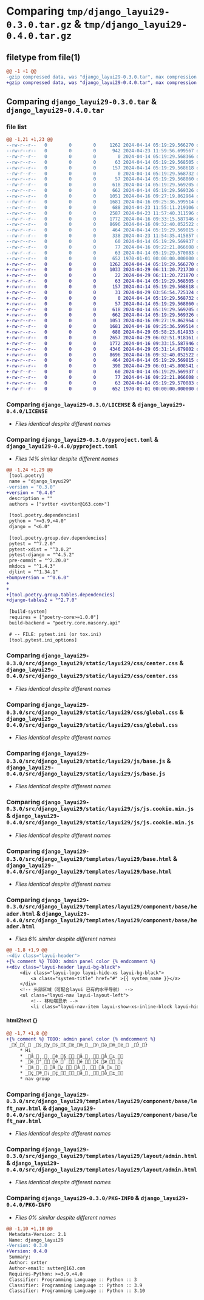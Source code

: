 # Comparing `tmp/django_layui29-0.3.0.tar.gz` & `tmp/django_layui29-0.4.0.tar.gz`

## filetype from file(1)

```diff
@@ -1 +1 @@
-gzip compressed data, was "django_layui29-0.3.0.tar", max compression
+gzip compressed data, was "django_layui29-0.4.0.tar", max compression
```

## Comparing `django_layui29-0.3.0.tar` & `django_layui29-0.4.0.tar`

### file list

```diff
@@ -1,21 +1,23 @@
--rw-r--r--   0        0        0     1262 2024-04-14 05:19:29.566270 django_layui29-0.3.0/LICENSE
--rw-r--r--   0        0        0      942 2024-04-23 11:59:56.699567 django_layui29-0.3.0/pyproject.toml
--rw-r--r--   0        0        0        0 2024-04-14 05:19:29.568366 django_layui29-0.3.0/src/django_layui29/__init__.py
--rw-r--r--   0        0        0       63 2024-04-14 05:19:29.568505 django_layui29-0.3.0/src/django_layui29/admin.py
--rw-r--r--   0        0        0      157 2024-04-14 05:19:29.568618 django_layui29-0.3.0/src/django_layui29/apps.py
--rw-r--r--   0        0        0        0 2024-04-14 05:19:29.568732 django_layui29-0.3.0/src/django_layui29/migrations/__init__.py
--rw-r--r--   0        0        0       57 2024-04-14 05:19:29.568860 django_layui29-0.3.0/src/django_layui29/models.py
--rw-r--r--   0        0        0      618 2024-04-14 05:19:29.569205 django_layui29-0.3.0/src/django_layui29/static/layui29/css/center.css
--rw-r--r--   0        0        0      662 2024-04-14 05:19:29.569326 django_layui29-0.3.0/src/django_layui29/static/layui29/css/global.css
--rw-r--r--   0        0        0     1051 2024-04-16 09:27:19.862964 django_layui29-0.3.0/src/django_layui29/static/layui29/js/base.js
--rw-r--r--   0        0        0     1681 2024-04-16 09:25:36.599514 django_layui29-0.3.0/src/django_layui29/static/layui29/js/js.cookie.min.js
--rw-r--r--   0        0        0      688 2024-04-23 11:55:11.219106 django_layui29-0.3.0/src/django_layui29/templates/layui29/base.html
--rw-r--r--   0        0        0     2587 2024-04-23 11:57:40.311596 django_layui29-0.3.0/src/django_layui29/templates/layui29/component/base/header.html
--rw-r--r--   0        0        0     1772 2024-04-16 09:33:15.587946 django_layui29-0.3.0/src/django_layui29/templates/layui29/component/base/left_nav.html
--rw-r--r--   0        0        0     8696 2024-04-16 09:32:40.052522 django_layui29-0.3.0/src/django_layui29/templates/layui29/layout/admin.html
--rw-r--r--   0        0        0      464 2024-04-14 05:19:29.569815 django_layui29-0.3.0/src/django_layui29/templates/layui29/layout/center.html
--rw-r--r--   0        0        0      338 2024-04-23 11:54:35.415857 django_layui29-0.3.0/src/django_layui29/templates/layui29/layout/normal.html
--rw-r--r--   0        0        0       60 2024-04-14 05:19:29.569937 django_layui29-0.3.0/src/django_layui29/tests.py
--rw-r--r--   0        0        0       77 2024-04-16 09:22:21.866608 django_layui29-0.3.0/src/django_layui29/utils.py
--rw-r--r--   0        0        0       63 2024-04-14 05:19:29.570083 django_layui29-0.3.0/src/django_layui29/views.py
--rw-r--r--   0        0        0      652 1970-01-01 00:00:00.000000 django_layui29-0.3.0/PKG-INFO
+-rw-r--r--   0        0        0     1262 2024-04-14 05:19:29.566270 django_layui29-0.4.0/LICENSE
+-rw-r--r--   0        0        0     1033 2024-04-29 06:11:20.721730 django_layui29-0.4.0/pyproject.toml
+-rw-r--r--   0        0        0       22 2024-04-29 06:11:20.721870 django_layui29-0.4.0/src/django_layui29/__init__.py
+-rw-r--r--   0        0        0       63 2024-04-14 05:19:29.568505 django_layui29-0.4.0/src/django_layui29/admin.py
+-rw-r--r--   0        0        0      157 2024-04-14 05:19:29.568618 django_layui29-0.4.0/src/django_layui29/apps.py
+-rw-r--r--   0        0        0       31 2024-04-29 03:56:54.725124 django_layui29-0.4.0/src/django_layui29/form.py
+-rw-r--r--   0        0        0        0 2024-04-14 05:19:29.568732 django_layui29-0.4.0/src/django_layui29/migrations/__init__.py
+-rw-r--r--   0        0        0       57 2024-04-14 05:19:29.568860 django_layui29-0.4.0/src/django_layui29/models.py
+-rw-r--r--   0        0        0      618 2024-04-14 05:19:29.569205 django_layui29-0.4.0/src/django_layui29/static/layui29/css/center.css
+-rw-r--r--   0        0        0      662 2024-04-14 05:19:29.569326 django_layui29-0.4.0/src/django_layui29/static/layui29/css/global.css
+-rw-r--r--   0        0        0     1051 2024-04-16 09:27:19.862964 django_layui29-0.4.0/src/django_layui29/static/layui29/js/base.js
+-rw-r--r--   0        0        0     1681 2024-04-16 09:25:36.599514 django_layui29-0.4.0/src/django_layui29/static/layui29/js/js.cookie.min.js
+-rw-r--r--   0        0        0      688 2024-04-29 05:58:23.614933 django_layui29-0.4.0/src/django_layui29/templates/layui29/base.html
+-rw-r--r--   0        0        0     2657 2024-04-29 06:02:51.918161 django_layui29-0.4.0/src/django_layui29/templates/layui29/component/base/header.html
+-rw-r--r--   0        0        0     1772 2024-04-16 09:33:15.587946 django_layui29-0.4.0/src/django_layui29/templates/layui29/component/base/left_nav.html
+-rw-r--r--   0        0        0     4346 2024-04-29 05:31:14.679802 django_layui29-0.4.0/src/django_layui29/templates/layui29/component/tables.html
+-rw-r--r--   0        0        0     8696 2024-04-16 09:32:40.052522 django_layui29-0.4.0/src/django_layui29/templates/layui29/layout/admin.html
+-rw-r--r--   0        0        0      464 2024-04-14 05:19:29.569815 django_layui29-0.4.0/src/django_layui29/templates/layui29/layout/center.html
+-rw-r--r--   0        0        0      398 2024-04-29 06:01:45.808541 django_layui29-0.4.0/src/django_layui29/templates/layui29/layout/normal.html
+-rw-r--r--   0        0        0       60 2024-04-14 05:19:29.569937 django_layui29-0.4.0/src/django_layui29/tests.py
+-rw-r--r--   0        0        0       77 2024-04-16 09:22:21.866608 django_layui29-0.4.0/src/django_layui29/utils.py
+-rw-r--r--   0        0        0       63 2024-04-14 05:19:29.570083 django_layui29-0.4.0/src/django_layui29/views.py
+-rw-r--r--   0        0        0      652 1970-01-01 00:00:00.000000 django_layui29-0.4.0/PKG-INFO
```

### Comparing `django_layui29-0.3.0/LICENSE` & `django_layui29-0.4.0/LICENSE`

 * *Files identical despite different names*

### Comparing `django_layui29-0.3.0/pyproject.toml` & `django_layui29-0.4.0/pyproject.toml`

 * *Files 14% similar despite different names*

```diff
@@ -1,24 +1,29 @@
 [tool.poetry]
 name = "django_layui29"
-version = "0.3.0"
+version = "0.4.0"
 description = ""
 authors = ["svtter <svtter@163.com>"]
 
 [tool.poetry.dependencies]
 python = ">=3.9,<4.0"
 django = "<6.0"
 
 [tool.poetry.group.dev.dependencies]
 pytest = "^7.2.0"
 pytest-xdist = "^3.0.2"
 pytest-django = "^4.5.2"
 pre-commit = "^2.20.0"
 mkdocs = "^1.4.3"
 djlint = "^1.34.1"
+bumpversion = "^0.6.0"
+
+
+[tool.poetry.group.tables.dependencies]
+django-tables2 = "^2.7.0"
 
 [build-system]
 requires = ["poetry-core>=1.0.0"]
 build-backend = "poetry.core.masonry.api"
 
 # -- FILE: pytest.ini (or tox.ini)
 [tool.pytest.ini_options]
```

### Comparing `django_layui29-0.3.0/src/django_layui29/static/layui29/css/center.css` & `django_layui29-0.4.0/src/django_layui29/static/layui29/css/center.css`

 * *Files identical despite different names*

### Comparing `django_layui29-0.3.0/src/django_layui29/static/layui29/css/global.css` & `django_layui29-0.4.0/src/django_layui29/static/layui29/css/global.css`

 * *Files identical despite different names*

### Comparing `django_layui29-0.3.0/src/django_layui29/static/layui29/js/base.js` & `django_layui29-0.4.0/src/django_layui29/static/layui29/js/base.js`

 * *Files identical despite different names*

### Comparing `django_layui29-0.3.0/src/django_layui29/static/layui29/js/js.cookie.min.js` & `django_layui29-0.4.0/src/django_layui29/static/layui29/js/js.cookie.min.js`

 * *Files identical despite different names*

### Comparing `django_layui29-0.3.0/src/django_layui29/templates/layui29/base.html` & `django_layui29-0.4.0/src/django_layui29/templates/layui29/base.html`

 * *Files identical despite different names*

### Comparing `django_layui29-0.3.0/src/django_layui29/templates/layui29/component/base/header.html` & `django_layui29-0.4.0/src/django_layui29/templates/layui29/component/base/header.html`

 * *Files 6% similar despite different names*

```diff
@@ -1,8 +1,9 @@
-<div class="layui-header">
+{% comment %} TODO: admin panel color {% endcomment %}
+<div class="layui-header layui-bg-black">
     <div class="layui-logo layui-hide-xs layui-bg-black">
         <a class="system-title" href="#" >{{ system_name }}</a>
     </div>
     <!-- 头部区域（可配合layui 已有的水平导航） -->
     <ul class="layui-nav layui-layout-left">
         <!-- 移动端显示 -->
         <li class="layui-nav-item layui-show-xs-inline-block layui-hide-sm"
```

#### html2text {}

```diff
@@ -1,7 +1,8 @@
+{% comment %} TODO: admin panel color {% endcomment %}
 _{_{_ _s_y_s_t_e_m___n_a_m_e_ _}_}
     * Hi
     * _å_¸_¸_è_§__å_¸__å_±_
     * _è_°__è_¯__é__¢_æ__¿
     * _ä_¸_­_å_¿__å_¸__å_±_
     * _ç_®_¡_ç___å_¸__å_±_
     * nav group
```

### Comparing `django_layui29-0.3.0/src/django_layui29/templates/layui29/component/base/left_nav.html` & `django_layui29-0.4.0/src/django_layui29/templates/layui29/component/base/left_nav.html`

 * *Files identical despite different names*

### Comparing `django_layui29-0.3.0/src/django_layui29/templates/layui29/layout/admin.html` & `django_layui29-0.4.0/src/django_layui29/templates/layui29/layout/admin.html`

 * *Files identical despite different names*

### Comparing `django_layui29-0.3.0/PKG-INFO` & `django_layui29-0.4.0/PKG-INFO`

 * *Files 0% similar despite different names*

```diff
@@ -1,10 +1,10 @@
 Metadata-Version: 2.1
 Name: django_layui29
-Version: 0.3.0
+Version: 0.4.0
 Summary: 
 Author: svtter
 Author-email: svtter@163.com
 Requires-Python: >=3.9,<4.0
 Classifier: Programming Language :: Python :: 3
 Classifier: Programming Language :: Python :: 3.9
 Classifier: Programming Language :: Python :: 3.10
```

